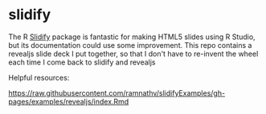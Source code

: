 # slidify

The R [Slidify](http://slidify.org/) package is fantastic for making HTML5 slides using R Studio, but its documentation could use some improvement. This repo contains a revealjs slide deck I put together, so that I don't have to re-invent the wheel each time I come back to slidify and revealjs

Helpful resources:

https://raw.githubusercontent.com/ramnathv/slidifyExamples/gh-pages/examples/revealjs/index.Rmd
